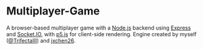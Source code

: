 # Multiplayer-Game
A browser-based multiplayer game with a [Node.js](https://nodejs.org/en/) backend using [Express](https://expressjs.com/) and [Socket.IO](https://socket.io/), with [p5.js](https://p5js.org/) for client-side rendering. Engine created by myself ([@TrifectaIII](https://github.com/TrifectaIII)) and [jxchen26](https://github.com/jxchen26).